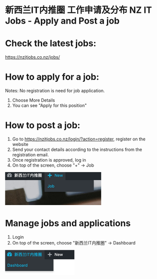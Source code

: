 # 新西兰IT内推圈 工作申请及分布 NZ IT Jobs - Apply and Post a job

# Check the latest jobs:
https://nzitjobs.co.nz/jobs/

# How to apply for a job:
Notes: No registration is need for job application.
1. Choose More Details 
2. You can see "Apply for this position"

# How to post a job:
1. Go to https://nzitjobs.co.nz/login/?action=register, register on the website
2. Send your contact details according to the instructions from the registration email.
3. Once registration is approved, log in
4. On top of the screen, choose "+" -> Job

![alt text](post.png "post new job")

# Manage jobs and applications
1. Login
2. On top of the screen, choose "新西兰IT内推圈" -> Dashboard

![alt text](dashboard.png "manage")
